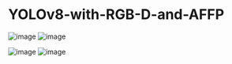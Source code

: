 # YOLOv8-with-RGB-D-and-AFFP
![image](https://github.com/dontlearncpp/YOLOv8-with-RGB-D-and-AFFP/assets/103402250/181856fe-8a9e-4b1c-80c7-54511a6c1244)
![image](https://github.com/dontlearncpp/YOLOv8-with-RGB-D-and-AFFP/assets/103402250/77e28f13-c564-4204-8460-2c3fbeb81de6)

![image](https://github.com/dontlearncpp/YOLOv8-with-RGB-D-and-AFFP/assets/103402250/2121fa3e-b28a-4b88-9cb9-2a8ff4a0b61c)
![image](https://github.com/dontlearncpp/YOLOv8-with-RGB-D-and-AFFP/assets/103402250/66257a41-d7b4-42a4-a7d5-6c43deb10e1f)



